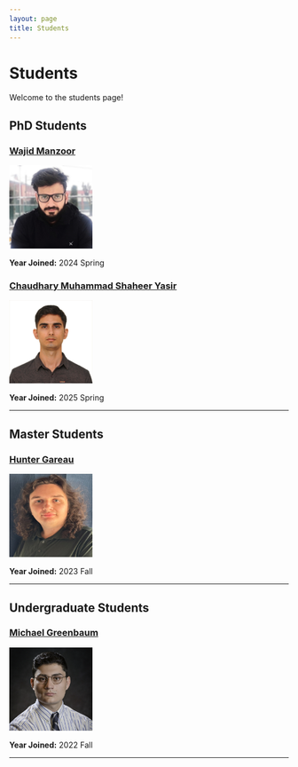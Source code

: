 ```yaml
---
layout: page
title: Students
---
```


# Students

Welcome to the students page! 

## PhD Students

<div class="student-card">
  <h3><a href="https://www.linkedin.com/in/wajid-manzoor/" class="student-name">Wajid Manzoor</a></h3>
  <img src="/img/stuWajid.jpeg" width="150" height="150" class="student-photo" />
  <p><strong>Year Joined:</strong> 2024 Spring</p>
</div>

<div class="student-card">
  <h3><a href="https://www.linkedin.com/in/mohammad-shaheer-94888a164/" class="student-name">Chaudhary Muhammad Shaheer Yasir</a></h3>
  <img src="/img/stuShaheer.jpg" width="150" height="150" class="student-photo" />
  <p><strong>Year Joined:</strong> 2025 Spring</p>
</div>

---

## Master Students

<div class="student-card">
  <h3><a href="https://csm.rowan.edu/departments/cs/facultystaff/compsci_teaching_fellows/gareau.html" class="student-name">Hunter Gareau</a></h3>
  <img src="/img/stuHunter.jpeg" width="150" height="150" class="student-photo" />
  <p><strong>Year Joined:</strong> 2023 Fall</p>
</div>

---

## Undergraduate Students

<div class="student-card">
  <h3><a href="https://mike12041204.github.io/" class="student-name">Michael Greenbaum</a></h3>
  <img src="/img/stuMichael.png" width="150" height="150" class="student-photo" />
  <p><strong>Year Joined:</strong> 2022 Fall</p>
</div>

---
<!-- 
## Alumni

Add your alumni information below in similar format -->

